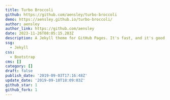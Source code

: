 ```yaml
---
title: Turbo Broccoli
github: https://github.com/aensley/turbo-broccoli
demo: https://aensley.github.io/turbo-broccoli/
author: aensley
author_link: https://github.com/aensley
date: 2023-11-26T08:05:15.203Z
description: A Jekyll theme for GitHub Pages. It's fast, and it's good for you.
ssg:
  - Jekyll
css:
  - Bootstrap
cms: []
category: []
draft: false
publish_date: '2019-09-03T17:16:48Z'
update_date: '2019-09-18T18:09:03Z'
github_star: 1
github_fork: 1
---
```

